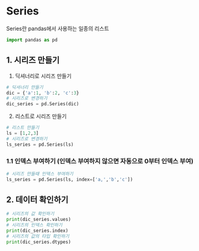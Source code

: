 # Series
Series란 pandas에서 사용하는 일종의 리스트
```python
import pandas as pd
```
## 1. 시리즈 만들기
1. 딕셔너리로 시리즈 만들기
```python
# 딕셔너리 만들기
dic = {'a':1, 'b':2, 'c':3}
# 시리즈로 변경하기
dic_series = pd.Series(dic)
```

2.  리스트로 시리즈 만들기
```python
# 리스트 만들기
ls = [1,2,3]
# 시리즈로 변경하기
ls_series = pd.Series(ls)
```
### 1.1 인덱스 부여하기 (인덱스 부여하지 않으면 자동으로 0부터 인덱스 부여)
```python
# 시리즈 만들때 인덱스 부여하기
ls_series = pd.Series(ls, index=['a,','b','c'])
```
## 2. 데이터 확인하기
```python
# 시리즈의 값 확인하기
print(dic_series.values)
# 시리즈의 인덱스 확인하기
print(dic_series.index)
# 시리즈의 값의 타입 확인하기
print(dic_series.dtypes)
```